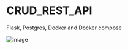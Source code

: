 # CRUD_REST_API
Flask, Postgres, Docker and Docker compose

![image](https://github.com/LuisFelipeRodrigo/CrudRestApi_/assets/103063554/a1f38bf5-5405-47ac-bf5f-92a5edac2e50)
